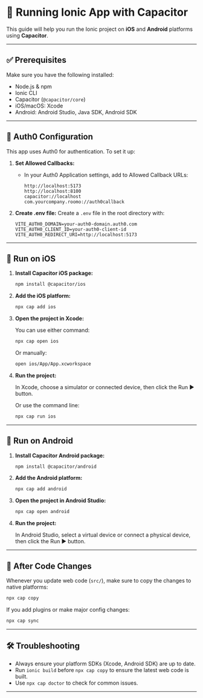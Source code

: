 
# 📱 Running Ionic App with Capacitor

This guide will help you run the Ionic project on **iOS** and **Android** platforms using **Capacitor**.

---

## ✅ Prerequisites

Make sure you have the following installed:

- Node.js & npm  
- Ionic CLI  
- Capacitor (`@capacitor/core`)  
- iOS/macOS: Xcode  
- Android: Android Studio, Java SDK, Android SDK  

---

## 🔐 Auth0 Configuration

This app uses Auth0 for authentication. To set it up:

1. **Set Allowed Callbacks:**
   - In your Auth0 Application settings, add to Allowed Callback URLs:
     ```
     http://localhost:5173
     http://localhost:8100
     capacitor://localhost
     com.yourcompany.roomo://auth0callback
     ```

2. **Create .env file:**
   Create a `.env` file in the root directory with:
   ```env
   VITE_AUTH0_DOMAIN=your-auth0-domain.auth0.com
   VITE_AUTH0_CLIENT_ID=your-auth0-client-id
   VITE_AUTH0_REDIRECT_URI=http://localhost:5173
   ```

---

## 🍏 Run on iOS

1. **Install Capacitor iOS package:**

   ```bash
   npm install @capacitor/ios
   ```

2. **Add the iOS platform:**

   ```bash
   npx cap add ios
   ```

3. **Open the project in Xcode:**

   You can use either command:

   ```bash
   npx cap open ios
   ```

   Or manually:

   ```bash
   open ios/App/App.xcworkspace
   ```

4. **Run the project:**

   In Xcode, choose a simulator or connected device, then click the Run ▶️ button.

   Or use the command line:

   ```bash
   npx cap run ios
   ```

---

## 🤖 Run on Android

1. **Install Capacitor Android package:**

   ```bash
   npm install @capacitor/android
   ```

2. **Add the Android platform:**

   ```bash
   npx cap add android
   ```

3. **Open the project in Android Studio:**

   ```bash
   npx cap open android
   ```

4. **Run the project:**

   In Android Studio, select a virtual device or connect a physical device, then click the Run ▶️ button.

---

## 🔁 After Code Changes

Whenever you update web code (`src/`), make sure to copy the changes to native platforms:

```bash
npx cap copy
```

If you add plugins or make major config changes:

```bash
npx cap sync
```

---

## 🛠️ Troubleshooting

- Always ensure your platform SDKs (Xcode, Android SDK) are up to date.
- Run `ionic build` before `npx cap copy` to ensure the latest web code is built.
- Use `npx cap doctor` to check for common issues.

---
